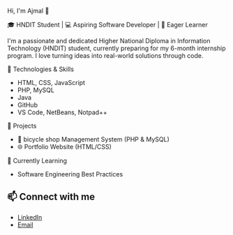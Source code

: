    Hi, I'm Ajmal 👋

🎓 HNDIT Student | 💻 Aspiring Software Developer | 🚀 Eager Learner

I'm a passionate and dedicated Higher National Diploma in Information Technology (HNDIT) student, currently preparing for my 6-month internship program. I love turning ideas into real-world solutions through code.

🔧 Technologies & Skills
- HTML, CSS, JavaScript
- PHP, MySQL
- Java 
- GitHub
- VS Code, NetBeans, Notpad++

 📂 Projects
- 📝 bicycle shop Management System (PHP & MySQL)
- 🌐 Portfolio Website (HTML/CSS)

 🌱 Currently Learning
- Software Engineering Best Practices

## 📫 Connect with me
- [LinkedIn](https://www.linkedin.com/in/m-ajmal-b4762632b)
- [Email](ajmalfiyas2003@gmail.com)
